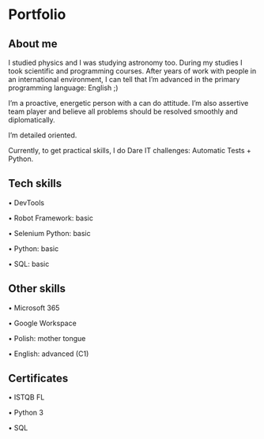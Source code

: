 # Portfolio


## About me
I studied physics and I was studying astronomy too. During my studies I took scientific and programming courses. After years of work with people in an international environment, I can tell that I’m advanced in the primary programming language: English ;) 

I’m a proactive, energetic person with a can do attitude. I’m also assertive team player and believe all problems should be resolved smoothly and diplomatically. 

I’m detailed oriented.

Currently, to get practical skills, I do Dare IT challenges: 
Automatic Tests + Python.

## Tech skills

•	DevTools

•	Robot Framework: basic

•	Selenium Python: basic

•	Python: basic

•	SQL: basic

## Other skills
•	Microsoft 365

•	Google Workspace

•	Polish: mother tongue

•	English: advanced (C1)

## Certificates
•	ISTQB FL

•	Python 3

•	SQL


